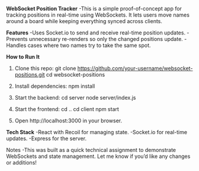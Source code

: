 **WebSocket Position Tracker**
-This is a simple proof-of-concept app for tracking positions in real-time using WebSockets. It lets users move names around a board while keeping everything synced across clients.

**Features**
-Uses Socket.io to send and receive real-time position updates.
-Prevents unnecessary re-renders so only the changed positions update.
-Handles cases where two names try to take the same spot.

**How to Run It**

1. Clone this repo:
git clone https://github.com/your-username/websocket-positions.git
cd websocket-positions

2. Install dependencies:
npm install

3. Start the backend:
cd server
node server/index.js

4. Start the frontend:
cd ..
cd client
npm start

5. Open http://localhost:3000 in your browser.

**Tech Stack**
-React with Recoil for managing state.
-Socket.io for real-time updates.
-Express for the server.

Notes
-This was built as a quick technical assignment to demonstrate WebSockets and state management. Let me know if you’d like any changes or additions!
